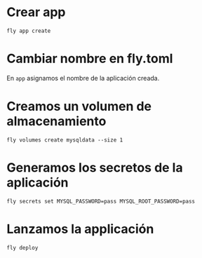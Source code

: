 # Crear app

```
fly app create
```

# Cambiar nombre en fly.toml

En `app` asignamos el nombre de la aplicación creada.

# Creamos un volumen de almacenamiento

```
fly volumes create mysqldata --size 1
```

# Generamos los secretos de la aplicación

```
fly secrets set MYSQL_PASSWORD=pass MYSQL_ROOT_PASSWORD=pass
```


# Lanzamos la applicación

```
fly deploy
```
